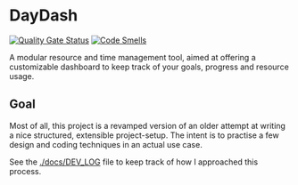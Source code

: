 # DayDash

[![Quality Gate Status](https://sonarcloud.io/api/project_badges/measure?project=sddevelopment-be_daydash&metric=alert_status)](https://sonarcloud.io/summary/new_code?id=sddevelopment-be_daydash)
[![Code Smells](https://sonarcloud.io/api/project_badges/measure?project=sddevelopment-be_daydash&metric=code_smells)](https://sonarcloud.io/summary/new_code?id=sddevelopment-be_daydash)

A modular resource and time management tool, aimed at offering a customizable dashboard to keep track of your goals, progress and resource usage.

## Goal

Most of all, this project is a revamped version of an older attempt at writing a nice structured,
extensible project-setup. The intent is to practise a few design and coding techniques in an actual use case.

See the [./docs/DEV_LOG](./docs/DEV_LOG.md) file to keep track of how I approached this process.
